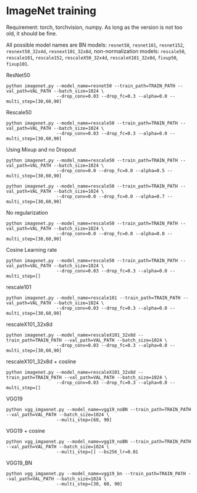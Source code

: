 # ImageNet training

Requirement: torch, torchvision, numpy. As long as the version is not too old, it should be fine.

All possible model names are 
    BN models: ```resnet50```, ```resnet101```, ```resnet152```, ```resnext50_32x4d```, ```resnext101_32x8d```,
    non-normalization models:
    ```rescale50```, ```rescale101```, ```rescale152```, ```rescaleX50_32x4d```, ```rescaleX101_32x8d```, 
    ```fixup50```, ```fixup101```.



ResNet50
```
python imagenet.py --model_name=resnet50 --train_path=TRAIN_PATH --val_path=VAL_PATH --batch_size=1024 \
                   --drop_conv=0.03 --drop_fc=0.3 --alpha=0.0 --multi_step=[30,60,90]
```

Rescale50
```
python imagenet.py --model_name=rescale50 --train_path=TRAIN_PATH --val_path=VAL_PATH --batch_size=1024 \
                   --drop_conv=0.03 --drop_fc=0.3 --alpha=0.0 --multi_step=[30,60,90]
```

Using Mixup and no Dropout
```
python imagenet.py --model_name=rescale50 --train_path=TRAIN_PATH --val_path=VAL_PATH --batch_size=1024 \
                   --drop_conv=0.0 --drop_fc=0.0 --alpha=0.5 --multi_step=[30,60,90]
```

```
python imagenet.py --model_name=rescale50 --train_path=TRAIN_PATH --val_path=VAL_PATH --batch_size=1024 \
                   --drop_conv=0.0 --drop_fc=0.0 --alpha=0.7 --multi_step=[30,60,90]
```

No regularization
```
python imagenet.py --model_name=rescale50 --train_path=TRAIN_PATH --val_path=VAL_PATH --batch_size=1024 \
                   --drop_conv=0.0 --drop_fc=0.0 --alpha=0.0 --multi_step=[30,60,90]
```


Cosine Learning rate
```
python imagenet.py --model_name=rescale50 --train_path=TRAIN_PATH --val_path=VAL_PATH --batch_size=1024 \
                   --drop_conv=0.03 --drop_fc=0.3 --alpha=0.0 --multi_step=[]
```


rescale101
```
python imagenet.py --model_name=rescale101 --train_path=TRAIN_PATH --val_path=VAL_PATH --batch_size=1024 \
                   --drop_conv=0.03 --drop_fc=0.3 --alpha=0.0 --multi_step=[30,60,90]
```



rescaleX101_32x8d
```
python imagenet.py --model_name=rescaleX101_32x8d --train_path=TRAIN_PATH --val_path=VAL_PATH --batch_size=1024 \
                   --drop_conv=0.03 --drop_fc=0.3 --alpha=0.0 --multi_step=[30,60,90]
```

rescaleX101_32x8d + cosline
```
python imagenet.py --model_name=rescaleX101_32x8d --train_path=TRAIN_PATH --val_path=VAL_PATH --batch_size=1024 \
                   --drop_conv=0.03 --drop_fc=0.3 --alpha=0.0 --multi_step=[]
```

VGG19
```
python vgg_imgaenet.py --model_name=vgg19_noBN --train_path=TRAIN_PATH --val_path=VAL_PATH --batch_size=1024 \
                   --multi_step=[60, 90]
```

VGG19 + cosine
```
python vgg_imgaenet.py --model_name=vgg19_noBN --train_path=TRAIN_PATH --val_path=VAL_PATH --batch_size=1024 \
                   --multi_step=[] --bs256_lr=0.01
```


VGG19_BN 
```
python vgg_imgaenet.py --model_name=vgg19_bn --train_path=TRAIN_PATH --val_path=VAL_PATH --batch_size=1024 \
                   --multi_step=[30, 60, 90] 
```

